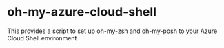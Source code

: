 # oh-my-azure-cloud-shell
This provides a script to set up oh-my-zsh and oh-my-posh to your Azure Cloud Shell environment
